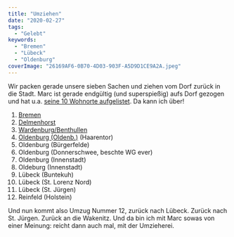```yaml
---
title: "Umziehen"
date: "2020-02-27"
tags:
  - "Gelebt"
keywords:
  - "Bremen"
  - "Lübeck"
  - "Oldenburg"
coverImage: "26169AF6-0B70-4D03-903F-A5D9D1CE9A2A.jpeg"
---
```


Wir packen gerade unsere sieben Sachen und ziehen vom Dorf zurück in die Stadt. Marc ist gerade endgültig (und superspießig) aufs Dorf gezogen und hat u.a. [seine 10 Wohnorte aufgelistet](https://marc.tv/der-letzte-umzug-ins-eigenheim/). Da kann ich über!

1. [Bremen](https://couchblog.de/blog/2020/02/27/bremen/)
2. [Delmenhorst](https://couchblog.de/blog/2020/03/03/delmenhorst/)
3. [Wardenburg/Benthullen](https://couchblog.de/blog/2020/10/21/der-maeusemord-von-benthullen/)
4. [Oldenburg (Oldenb.)](https://couchblog.de/blog/2022/10/26/oldenburg-in-oldenburg/) (Haarentor)
5. Oldenburg (Bürgerfelde)
6. Oldenburg (Donnerschwee, beschte WG ever)
7. Oldenburg (Innenstadt)
8. Oldeburg (Innenstadt)
9. Lübeck (Buntekuh)
10. Lübeck (St. Lorenz Nord)
11. Lübeck (St. Jürgen)
12. Reinfeld (Holstein)

Und nun kommt also Umzug Nummer 12, zurück nach Lübeck. Zurück nach St. Jürgen. Zurück an die Wakenitz. Und da bin ich mit Marc sowas von einer Meinung: reicht dann auch mal, mit der Umzieherei.
